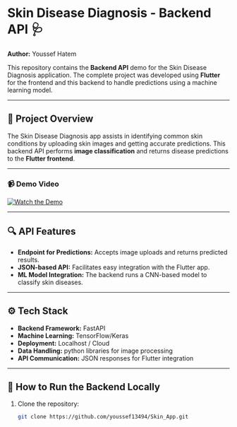 # Skin Disease Diagnosis - Backend API 🩺  
**Author:** Youssef Hatem  

This repository contains the **Backend API** demo for the Skin Disease Diagnosis application. The complete project was developed using **Flutter** for the frontend and this backend to handle predictions using a machine learning model.  

---

## 📝 Project Overview  
The Skin Disease Diagnosis app assists in identifying common skin conditions by uploading skin images and getting accurate predictions. This backend API performs **image classification** and returns disease predictions to the **Flutter frontend**.

---

### 📹 Demo Video  
[![Watch the Demo](https://img.youtube.com/vi/rSNJz9aGHHs/maxresdefault.jpg)](https://www.youtube.com/watch?v=rSNJz9aGHHs)


---

## 🔍 API Features  
- **Endpoint for Predictions:** Accepts image uploads and returns predicted results.  
- **JSON-based API:** Facilitates easy integration with the Flutter app.  
- **ML Model Integration:** The backend runs a CNN-based model to classify skin diseases.  

---

## ⚙️ Tech Stack  
- **Backend Framework:** FastAPI  
- **Machine Learning:** TensorFlow/Keras  
- **Deployment:** Localhost / Cloud  
- **Data Handling:** python libraries for image processing  
- **API Communication:** JSON responses for Flutter integration  

---

## 🚀 How to Run the Backend Locally  
1. Clone the repository:  
   ```bash
   git clone https://github.com/youssef13494/Skin_App.git
  
